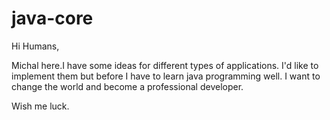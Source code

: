 # java-core
Hi Humans, 

Michal here.I have some ideas for different types of applications. I'd like to implement them but before I have to learn java programming well. I want to change the world and become a professional developer. 

Wish me luck.
